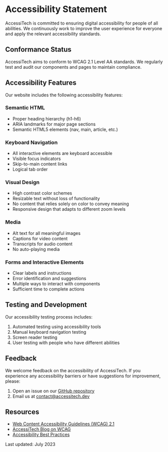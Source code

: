 # Accessibility Statement

AccessiTech is committed to ensuring digital accessibility for people of all abilities. We continuously work to improve the user experience for everyone and apply the relevant accessibility standards.

## Conformance Status

AccessiTech aims to conform to WCAG 2.1 Level AA standards. We regularly test and audit our components and pages to maintain compliance.

## Accessibility Features

Our website includes the following accessibility features:

### Semantic HTML

- Proper heading hierarchy (h1-h6)
- ARIA landmarks for major page sections
- Semantic HTML5 elements (nav, main, article, etc.)

### Keyboard Navigation

- All interactive elements are keyboard accessible
- Visible focus indicators
- Skip-to-main content links
- Logical tab order

### Visual Design

- High contrast color schemes
- Resizable text without loss of functionality
- No content that relies solely on color to convey meaning
- Responsive design that adapts to different zoom levels

### Media

- Alt text for all meaningful images
- Captions for video content
- Transcripts for audio content
- No auto-playing media

### Forms and Interactive Elements

- Clear labels and instructions
- Error identification and suggestions
- Multiple ways to interact with components
- Sufficient time to complete actions

## Testing and Development

Our accessibility testing process includes:

1. Automated testing using accessibility tools
2. Manual keyboard navigation testing
3. Screen reader testing
4. User testing with people who have different abilities

## Feedback

We welcome feedback on the accessibility of AccessiTech. If you experience any accessibility barriers or have suggestions for improvement, please:

1. Open an issue on our [GitHub repository](https://github.com/AccessiTech/AccessiTech)
2. Email us at [contact@accessitech.dev](mailto:contact@accessitech.dev)

## Resources

- [Web Content Accessibility Guidelines (WCAG) 2.1](https://www.w3.org/TR/WCAG21/)
- [AccessiTech Blog on WCAG](https://accessitech.dev/blog/wcag)
- [Accessibility Best Practices](https://accessitech.dev/blog/accessibility-best-practices)

Last updated: July 2023

